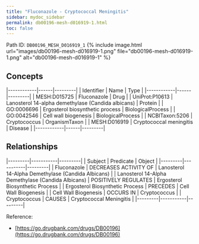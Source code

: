 ```yaml
---
title: "Fluconazole - Cryptococcal Meningitis"
sidebar: mydoc_sidebar
permalink: db00196-mesh-d016919-1.html
toc: false 
---
```



Path ID: `DB00196_MESH_D016919_1`
{% include image.html url="images/db00196-mesh-d016919-1.png" file="db00196-mesh-d016919-1.png" alt="db00196-mesh-d016919-1" %}

## Concepts

|------------|------|---------|
| Identifier | Name | Type    |
|------------|------|---------|
| MESH:D015725 | Fluconazole | Drug |
| UniProt:P10613 | Lanosterol 14-alpha demethylase (Candida albicans) | Protein |
| GO:0006696 | Ergosterol biosynthetic process | BiologicalProcess |
| GO:0042546 | Cell wall biogenesis | BiologicalProcess |
| NCBITaxon:5206 | Cryptococcus | OrganismTaxon |
| MESH:D016919 | Cryptococcal meningitis | Disease |
|------------|------|---------|

## Relationships

|---------|-----------|---------|
| Subject | Predicate | Object  |
|---------|-----------|---------|
| Fluconazole | DECREASES ACTIVITY OF | Lanosterol 14-Alpha Demethylase (Candida Albicans) |
| Lanosterol 14-Alpha Demethylase (Candida Albicans) | POSITIVELY REGULATES | Ergosterol Biosynthetic Process |
| Ergosterol Biosynthetic Process | PRECEDES | Cell Wall Biogenesis |
| Cell Wall Biogenesis | OCCURS IN | Cryptococcus |
| Cryptococcus | CAUSES | Cryptococcal Meningitis |
|---------|-----------|---------|

Reference: 
  - [https://go.drugbank.com/drugs/DB00196](https://go.drugbank.com/drugs/DB00196)
